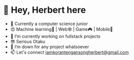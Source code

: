 # 👋 Hey, Herbert here

- 🌱 Currently a computer science junior
- 😍 Machine learning🤖 | Web🕸 | Game🎮 | Mobile📱
- 🔭 I’m currently working on fullstack projects
- 😎 Serious Otaku
- 👯 I’m down for any project whatsoever
- 📫 Let's connect iamkorantengansongherbert@gmail.com

<!--
**H-erbie/H-erbie** is a ✨ _special_ ✨ repository because its `README.md` (this file) appears on your GitHub profile.

Here are some ideas to get you started:

- 🔭 I’m currently working on ...
- 🌱 I’m currently learning ...
- 👯 I’m looking to collaborate on ...
- 🤔 I’m looking for help with ...
- 💬 Ask me about ...
- 📫 How to reach me: ...
- 😄 Pronouns: ...
- ⚡ Fun fact: ...
-->
